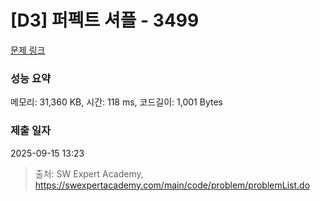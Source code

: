 # [D3] 퍼펙트 셔플 - 3499 

[문제 링크](https://swexpertacademy.com/main/code/problem/problemDetail.do?contestProbId=AWGsRbk6AQIDFAVW) 

### 성능 요약

메모리: 31,360 KB, 시간: 118 ms, 코드길이: 1,001 Bytes

### 제출 일자

2025-09-15 13:23



> 출처: SW Expert Academy, https://swexpertacademy.com/main/code/problem/problemList.do